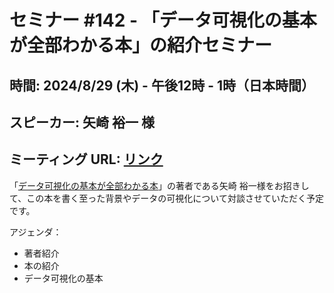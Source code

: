 # セミナー #142 - 「データ可視化の基本が全部わかる本」の紹介セミナー

## 時間: 2024/8/29 (木) - 午後12時 - 1時（日本時間）
## スピーカー: 矢崎 裕一 様
## ミーティング URL: [リンク](https://us02web.zoom.us/j/331585134?pwd=VGVyeXBRWjFMT2hESFdhSU45Z2d0dz09) 

「[データ可視化の基本が全部わかる本](https://www.amazon.co.jp/%E3%83%87%E3%83%BC%E3%82%BF%E5%8F%AF%E8%A6%96%E5%8C%96%E3%81%AE%E5%9F%BA%E6%9C%AC%E3%81%8C%E5%85%A8%E9%83%A8%E3%82%8F%E3%81%8B%E3%82%8B%E6%9C%AC-%E5%8F%8E%E9%9B%86%E3%83%BB%E5%A4%89%E6%8F%9B%E3%81%8B%E3%82%89%E3%83%93%E3%82%B8%E3%83%A5%E3%82%A2%E3%83%A9%E3%82%A4%E3%82%BC%E3%83%BC%E3%82%B7%E3%83%A7%E3%83%B3%E3%83%BB%E3%83%87%E3%83%BC%E3%82%BF%E5%88%86%E6%9E%90%E6%94%AF%E6%8F%B4%E3%81%BE%E3%81%A7-%E7%9F%A2%E5%B4%8E-%E8%A3%95%E4%B8%80/dp/4798183687/ref=sr_1_1?adgrpid=168059930121&dib=eyJ2IjoiMSJ9.EUrSZZ81Sdt8yo-8LwHLeb1sKIk5E5LFkPbzrl5Bhr3tN8hw9dV0YKWgmX8NdFTtiBWpj8huE2oQiJ9M7iN7N23-cSkkCEGF884xHOEYwJ6KpiKzjz-AJ3s4xbJCQxT1SJrzKLHusVMnWswDV2appjvVjPQRHoxjQEQ9JgahK7t03VM-AxMGu4wungLfD-BrdSpquy5gAaFvgBzLmpZs_V8m7xDAXxtgXUDfCHImD5odv1KSUnkRs9H-5uejRUw6ADv9-bgybqPUJq5xNbhuzw.B2GFcxp2p69HUGH7aZjXZ9gWdACrnAaE0bHo3hdPgwg&dib_tag=se&gad_source=1&hvadid=705230087226&hvdev=c&hvlocphy=9198439&hvnetw=g&hvqmt=b&hvrand=843075459861715850&hvtargid=kwd-2326524810180&hydadcr=27269_14738598&jp-ad-ap=0&keywords=%E3%83%87%E3%83%BC%E3%82%BF%E5%8F%AF%E8%A6%96%E5%8C%96%E3%81%AE%E5%9F%BA%E6%9C%AC%E3%81%8C%E5%85%A8%E9%83%A8%E3%82%8F%E3%81%8B%E3%82%8B%E6%9C%AC&qid=1724627997&sr=8-1)」の著者である矢崎 裕一様をお招きして、この本を書く至った背景やデータの可視化について対談させていただく予定です。

アジェンダ：

* 著者紹介
* 本の紹介
* データ可視化の基本